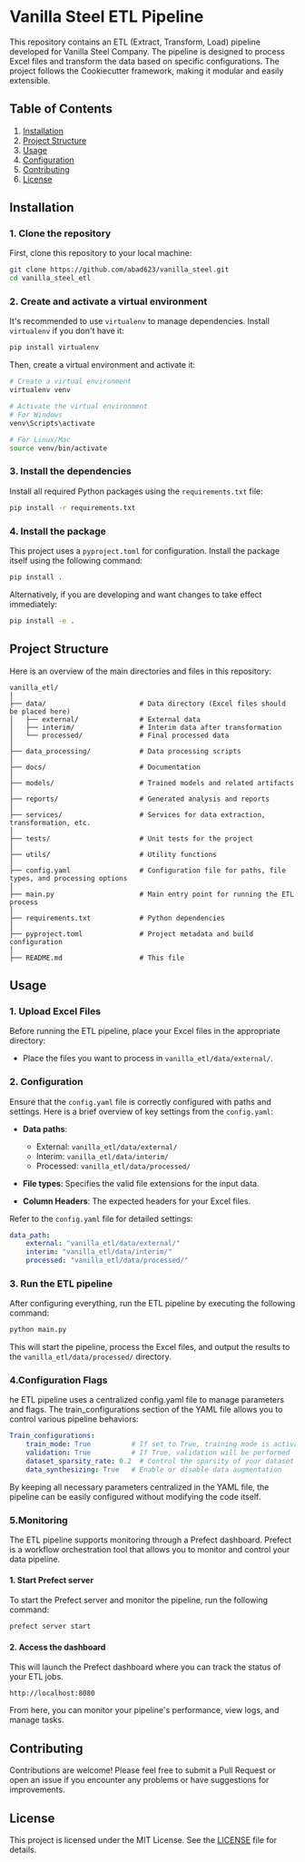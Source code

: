 
# Vanilla Steel ETL Pipeline

This repository contains an ETL (Extract, Transform, Load) pipeline developed for Vanilla Steel Company. The pipeline is designed to process Excel files and transform the data based on specific configurations. The project follows the Cookiecutter framework, making it modular and easily extensible.

## Table of Contents

1. [Installation](#installation)
2. [Project Structure](#project-structure)
3. [Usage](#usage)
4. [Configuration](#configuration)
5. [Contributing](#contributing)
6. [License](#license)

## Installation

### 1. Clone the repository

First, clone this repository to your local machine:

```bash
git clone https://github.com/abad623/vanilla_steel.git
cd vanilla_steel_etl
```

### 2. Create and activate a virtual environment

It's recommended to use `virtualenv` to manage dependencies. Install `virtualenv` if you don't have it:

```bash
pip install virtualenv
```

Then, create a virtual environment and activate it:

```bash
# Create a virtual environment
virtualenv venv

# Activate the virtual environment
# For Windows
venv\Scripts\activate

# For Linux/Mac
source venv/bin/activate
```

### 3. Install the dependencies

Install all required Python packages using the `requirements.txt` file:

```bash
pip install -r requirements.txt
```

### 4. Install the package

This project uses a `pyproject.toml` for configuration. Install the package itself using the following command:

```bash
pip install .
```

Alternatively, if you are developing and want changes to take effect immediately:

```bash
pip install -e .
```

## Project Structure

Here is an overview of the main directories and files in this repository:

```plaintext
vanilla_etl/
│
├── data/                       # Data directory (Excel files should be placed here)
│   ├── external/               # External data
│   ├── interim/                # Interim data after transformation
│   └── processed/              # Final processed data
│
├── data_processing/            # Data processing scripts
│
├── docs/                       # Documentation
│
├── models/                     # Trained models and related artifacts
│
├── reports/                    # Generated analysis and reports
│
├── services/                   # Services for data extraction, transformation, etc.
│
├── tests/                      # Unit tests for the project
│
├── utils/                      # Utility functions
│
├── config.yaml                 # Configuration file for paths, file types, and processing options
│
├── main.py                     # Main entry point for running the ETL process
│
├── requirements.txt            # Python dependencies
│
├── pyproject.toml              # Project metadata and build configuration
│
├── README.md                   # This file
```

## Usage

### 1. Upload Excel Files

Before running the ETL pipeline, place your Excel files in the appropriate directory:

- Place the files you want to process in `vanilla_etl/data/external/`.

### 2. Configuration

Ensure that the `config.yaml` file is correctly configured with paths and settings. Here is a brief overview of key settings from the `config.yaml`:

- **Data paths**:
  - External: `vanilla_etl/data/external/`
  - Interim: `vanilla_etl/data/interim/`
  - Processed: `vanilla_etl/data/processed/`

- **File types**: Specifies the valid file extensions for the input data.

- **Column Headers**: The expected headers for your Excel files.

Refer to the `config.yaml` file for detailed settings:

```yaml
data_path:
    external: "vanilla_etl/data/external/"
    interim: "vanilla_etl/data/interim/"
    processed: "vanilla_etl/data/processed/"
```

### 3. Run the ETL pipeline

After configuring everything, run the ETL pipeline by executing the following command:

```bash
python main.py
```

This will start the pipeline, process the Excel files, and output the results to the `vanilla_etl/data/processed/` directory.


### 4.Configuration Flags

he ETL pipeline uses a centralized config.yaml file to manage parameters and flags. The train_configurations section of the YAML file allows you to control various pipeline behaviors:

```yaml
Train_configurations:
    train_mode: True          # If set to True, training mode is activated
    validation: True          # If True, validation will be performed
    dataset_sparsity_rate: 0.2  # Control the sparsity of your dataset
    data_synthesizing: True   # Enable or disable data augmentation
```
By keeping all necessary parameters centralized in the YAML file, the pipeline can be easily configured without modifying the code itself.


### 5.Monitoring

The ETL pipeline supports monitoring through a Prefect dashboard. Prefect is a workflow orchestration tool that allows you to monitor and control your data pipeline.

#### 1. Start Prefect server

To start the Prefect server and monitor the pipeline, run the following command:

```bash
prefect server start
```
#### 2. Access the dashboard

This will launch the Prefect dashboard where you can track the status of your ETL jobs.

```plaintext
http://localhost:8080
```
From here, you can monitor your pipeline's performance, view logs, and manage tasks.


## Contributing

Contributions are welcome! Please feel free to submit a Pull Request or open an issue if you encounter any problems or have suggestions for improvements.

## License

This project is licensed under the MIT License. See the [LICENSE](LICENSE) file for details.
